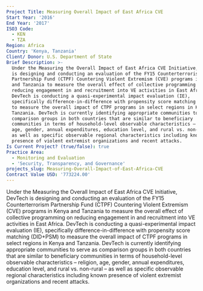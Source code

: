 ```yaml
---
Project Title: Measuring Overall Impact of East Africa CVE
Start Year: '2016'
End Year: '2017'
ISO3 Code:
  - KEN
  - TZA
Region: Africa
Country: 'Kenya, Tanzania'
Client/ Donor: U.S. Department of State
Brief Description: >-
  Under the Measuring the Overall Impact of East Africa CVE Initiative, DevTech
  is designing and conducting an evaluation of the FY15 Counterterrorism
  Partnership Fund (CTPF) Countering Violent Extremism (CVE) programs in Kenya
  and Tanzania to measure the overall effect of collective programming on
  reducing engagement in and recruitment into VE activities in East Africa.
  DevTech is conducting a quasi-experimental impact evaluation (IE),
  specifically difference-in-difference with propensity score matching (DID+PSM)
  to measure the overall impact of CTPF programs in select regions in Kenya and
  Tanzania. DevTech is currently identifying appropriate communities to serve as
  comparison groups in both countries that are similar to beneficiary
  communities in terms of household-level observable characteristics – religion,
  age, gender, annual expenditures, education level, and rural vs. non-rural –
  as well as specific observable regional characteristics including known
  presence of violent extremist organizations and recent attacks.
Is Current Project? (true/false): true
Practice Area:
  - Monitoring and Evaluation
  - 'Security, Transparency, and Governance'
projects_slug: Measuring-Overall-Impact-of-East-Africa-CVE
Contract Value USD: '773224.00'
---
```

Under the Measuring the Overall Impact of East Africa CVE Initiative, DevTech is designing and conducting an evaluation of the FY15 Counterterrorism Partnership Fund (CTPF) Countering Violent Extremism (CVE) programs in Kenya and Tanzania to measure the overall effect of collective programming on reducing engagement in and recruitment into VE activities in East Africa. DevTech is conducting a quasi-experimental impact evaluation (IE), specifically difference-in-difference with propensity score matching (DID+PSM) to measure the overall impact of CTPF programs in select regions in Kenya and Tanzania. DevTech is currently identifying appropriate communities to serve as comparison groups in both countries that are similar to beneficiary communities in terms of household-level observable characteristics – religion, age, gender, annual expenditures, education level, and rural vs. non-rural – as well as specific observable regional characteristics including known presence of violent extremist organizations and recent attacks.